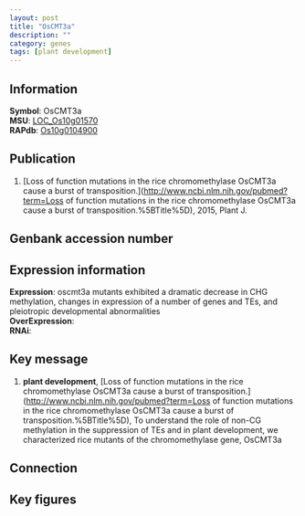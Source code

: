 ```yaml
---
layout: post
title: "OsCMT3a"
description: ""
category: genes
tags: [plant development]
---
```


## Information
__Symbol__: OsCMT3a  
__MSU__: [LOC_Os10g01570](http://rice.plantbiology.msu.edu/cgi-bin/ORF_infopage.cgi?orf=LOC_Os10g01570)  
__RAPdb__: [Os10g0104900](http://rapdb.dna.affrc.go.jp/viewer/gbrowse_details/irgsp1?name=Os10g0104900)  

## Publication
1. [Loss of function mutations in the rice chromomethylase OsCMT3a cause a burst of transposition.](http://www.ncbi.nlm.nih.gov/pubmed?term=Loss of function mutations in the rice chromomethylase OsCMT3a cause a burst of transposition.%5BTitle%5D), 2015, Plant J.

## Genbank accession number

## Expression information
__Expression__: oscmt3a mutants exhibited a dramatic decrease in CHG methylation, changes in expression of a number of genes and TEs, and pleiotropic developmental abnormalities  
__OverExpression__:  
__RNAi__:  

## Key message
1. __plant development__, [Loss of function mutations in the rice chromomethylase OsCMT3a cause a burst of transposition.](http://www.ncbi.nlm.nih.gov/pubmed?term=Loss of function mutations in the rice chromomethylase OsCMT3a cause a burst of transposition.%5BTitle%5D),  To understand the role of non-CG methylation in the suppression of TEs and in plant development, we characterized rice mutants of the chromomethylase gene, OsCMT3a

## Connection

## Key figures


